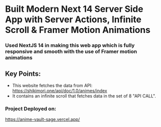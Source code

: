 # Built Modern Next 14 Server Side App with Server Actions, Infinite Scroll & Framer Motion Animations

### Used NextJS 14 in making this web app which is fully responsive and smooth with the use of Framer motion animations

## Key Points:
- This website fetches the data from API: https://shikimori.one/api/doc/1.0/animes/index
- It contains an infinite scroll that fetches data in the set of 8 "API CALL".

### Project Deployed on:
https://anime-vault-sage.vercel.app/



